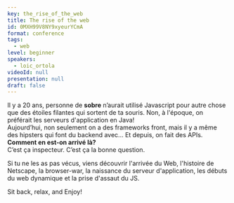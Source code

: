 ```yaml
---
key: the_rise_of_the_web
title: The rise of the web
id: 0MXH99V8NY9xyeurYCmA
format: conference
tags:
  - web
level: beginner
speakers:
  - loic_ortola
videoId: null
presentation: null
draft: false
---
```

Il y a 20 ans, personne de **sobre** n’aurait utilisé Javascript pour autre chose que des étoiles filantes qui sortent de ta souris. Non, à l'époque, on préférait les serveurs d'application en Java!  
Aujourd’hui, non seulement on a des frameworks front, mais il y a même des hipsters qui font du backend avec... Et depuis, on fait des APIs.  
**Comment en est-on arrivé là?**  
C’est ça inspecteur. C’est ça la bonne question.

Si tu ne les as pas vécus, viens découvrir l'arrivée du Web, l'histoire de Netscape, la browser-war, la naissance du serveur d'application, les débuts du web dynamique et la prise d'assaut du JS.

Sit back, relax, and Enjoy!